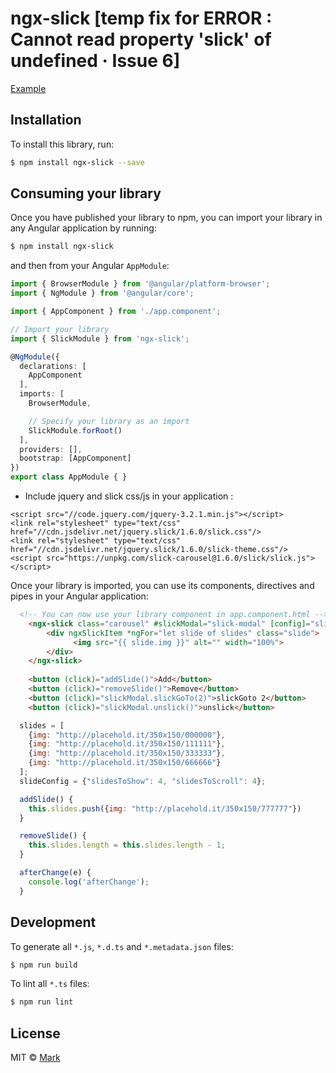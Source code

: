 # ngx-slick   [temp fix for ERROR : Cannot read property 'slick' of undefined · Issue 6]

[Example](https://embed.plnkr.co/fblxzfPneL66950A4VDM/)

## Installation

To install this library, run:

```bash
$ npm install ngx-slick --save
```

## Consuming your library

Once you have published your library to npm, you can import your library in any Angular application by running:

```bash
$ npm install ngx-slick
```

and then from your Angular `AppModule`:

```typescript
import { BrowserModule } from '@angular/platform-browser';
import { NgModule } from '@angular/core';

import { AppComponent } from './app.component';

// Import your library
import { SlickModule } from 'ngx-slick';

@NgModule({
  declarations: [
    AppComponent
  ],
  imports: [
    BrowserModule,

    // Specify your library as an import
    SlickModule.forRoot()
  ],
  providers: [],
  bootstrap: [AppComponent]
})
export class AppModule { }
```

- Include jquery and slick css/js in your application :
```
<script src="//code.jquery.com/jquery-3.2.1.min.js"></script>
<link rel="stylesheet" type="text/css" href="//cdn.jsdelivr.net/jquery.slick/1.6.0/slick.css"/>
<link rel="stylesheet" type="text/css" href="//cdn.jsdelivr.net/jquery.slick/1.6.0/slick-theme.css"/>
<script src="https://unpkg.com/slick-carousel@1.6.0/slick/slick.js"></script>
```

Once your library is imported, you can use its components, directives and pipes in your Angular application:
```html
  <!-- You can now use your library component in app.component.html -->
    <ngx-slick class="carousel" #slickModal="slick-modal" [config]="slideConfig" (afterChange)="afterChange($event)">
        <div ngxSlickItem *ngFor="let slide of slides" class="slide">
              <img src="{{ slide.img }}" alt="" width="100%">
        </div>
    </ngx-slick>
    
    <button (click)="addSlide()">Add</button>
    <button (click)="removeSlide()">Remove</button>
    <button (click)="slickModal.slickGoTo(2)">slickGoto 2</button>
    <button (click)="slickModal.unslick()">unslick</button>
```

```javascript
  slides = [
    {img: "http://placehold.it/350x150/000000"},
    {img: "http://placehold.it/350x150/111111"},
    {img: "http://placehold.it/350x150/333333"},
    {img: "http://placehold.it/350x150/666666"}
  ];
  slideConfig = {"slidesToShow": 4, "slidesToScroll": 4};

  addSlide() {
    this.slides.push({img: "http://placehold.it/350x150/777777"})
  }

  removeSlide() {
    this.slides.length = this.slides.length - 1;
  }

  afterChange(e) {
    console.log('afterChange');
  }
```


## Development

To generate all `*.js`, `*.d.ts` and `*.metadata.json` files:

```bash
$ npm run build
```

To lint all `*.ts` files:

```bash
$ npm run lint
```

## License

MIT © [Mark](mailto:hc.devmark@gmail.com)
